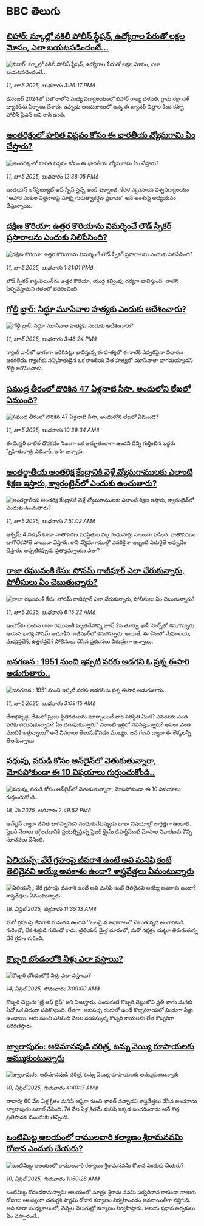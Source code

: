 # BBC తెలుగు## [బిహార్: స్కూల్లో నకిలీ పోలీస్ స్టేషన్‌,   ఉద్యోగాల పేరుతో లక్షల మోసం, ఎలా బయటపడిందంటే...](https://www.bbc.com/telugu/articles/clyg02xnjdyo?at_campaign=githubrss)![బిహార్: స్కూల్లో నకిలీ పోలీస్ స్టేషన్‌,   ఉద్యోగాల పేరుతో లక్షల మోసం, ఎలా బయటపడిందంటే...](https://ichef.bbci.co.uk/ace/standard/240/cpsprodpb/5a35/live/56f37e40-46d2-11f0-9471-e380f647874e.jpg)_11, జూన్ 2025, బుధవారం 3:26:17 PMకి_డిసెంబర్ 2024లో బెతౌనాలోని మధ్య విద్యాలయంలో బిహార్ రాజ్య దళపతి, గ్రామ రక్షా దళ్ బ్యానర్‌ను ఏర్పాటు చేశారు. ఇప్పుడు అందుబాటులో ఉన్న ఈ బ్యానర్ చిత్రాల కింద కస్బా పోలీస్ స్టేషన్ అని రాసి ఉంది.## [అంతరిక్షంలో హరిత విప్లవం కోసం ఈ భారతీయ వ్యోమగామి ఏం చేస్తారు?](https://www.bbc.com/telugu/articles/c626knnwnp4o?at_campaign=githubrss)![అంతరిక్షంలో హరిత విప్లవం కోసం ఈ భారతీయ వ్యోమగామి ఏం చేస్తారు?](https://ichef.bbci.co.uk/ace/standard/240/cpsprodpb/6359/live/28fe8cf0-460f-11f0-84b6-6bf0f66205f1.jpg)_11, జూన్ 2025, బుధవారం 12:38:05 PMకి_ఇండియన్ ఇన్‌స్టిట్యూట్ ఆఫ్ స్పేస్ సైన్స్ అండ్ టెక్నాలజీ, కేరళ వ్యవసాయ విశ్వవిద్యాలయం "ఆహార పంటల విత్తనాలపై సూక్ష్మ గురుత్వాకర్షణ ప్రభావం" అనే అంశంపై అధ్యయనం చేస్తున్నాయి.## [దక్షిణ కొరియా: ఉత్తర కొరియాను విమర్శించే లౌడ్ స్పీకర్ ప్రసారాలను ఎందుకు నిలిపేసింది? ](https://www.bbc.com/telugu/articles/cx273x12jeeo?at_campaign=githubrss)![దక్షిణ కొరియా: ఉత్తర కొరియాను విమర్శించే లౌడ్ స్పీకర్ ప్రసారాలను ఎందుకు నిలిపేసింది? ](https://ichef.bbci.co.uk/ace/standard/240/cpsprodpb/ea9f/live/b48f5590-46b6-11f0-bbaa-4bc03e0665b7.jpg)_11, జూన్ 2025, బుధవారం 1:31:01 PMకి_లౌడ్ స్పీకర్ క్యాంపెయిన్‌ను ఉత్తర కొరియా, యుద్ధ కవ్వింపు చర్యగా భావిస్తుంది. వాటిని పేల్చివేస్తామని గతంలో బెదిరించింది.## [ గోల్డీ బ్రార్: సిద్ధూ మూసేవాల హత్యకు ఎందుకు ఆదేశించారు?](https://www.bbc.com/telugu/articles/cj93kn93mw3o?at_campaign=githubrss)![ గోల్డీ బ్రార్: సిద్ధూ మూసేవాల హత్యకు ఎందుకు ఆదేశించారు?](https://ichef.bbci.co.uk/ace/standard/240/cpsprodpb/1c6c/live/47bc7d50-46dc-11f0-bbaa-4bc03e0665b7.jpg)_11, జూన్ 2025, బుధవారం 3:48:24 PMకి_గ్యాంగ్ వార్‌లో భాగంగా జరిగినట్టు భావిస్తున్న ఈ హత్యలో ఈనాటికీ ఎవ్వరిపైనా విచారణ జరగలేదు. గ్యాంగ్‌కు సన్నిహితుడైన ఒక రాజకీయ నేత హత్యలో మూసేవాలా భాగమయ్యాడని గోల్డీ ఆరోపించారు.## [సముద్ర తీరంలో దొరికిన 47 ఏళ్లనాటి సీసా, అందులోని లేఖలో ఏముంది?](https://www.bbc.com/telugu/articles/c9wg49q54e2o?at_campaign=githubrss)![సముద్ర తీరంలో దొరికిన 47 ఏళ్లనాటి సీసా, అందులోని లేఖలో ఏముంది?](https://ichef.bbci.co.uk/ace/standard/240/cpsprodpb/d7b7/live/283b3550-46b1-11f0-bbaa-4bc03e0665b7.jpg)_11, జూన్ 2025, బుధవారం 10:39:34 AMకి_ఈ మిస్టరీ బాటిల్ దొరకడం నిజంగా ఒక అద్భుతంలాగా ఉందని దీన్ని గుర్తించిన ఇద్దరు స్నేహితురాళ్లు ఎలినార్, అసా అన్నారు.## [అంతర్జాతీయ అంతరిక్ష కేంద్రానికి వెళ్లే  వ్యోమగాములకు ఎలాంటి శిక్షణ ఇస్తారు, క్వారంటైన్‌లో ఎందుకు ఉంచుతారు?](https://www.bbc.com/telugu/articles/cvgdyy4v9vpo?at_campaign=githubrss)![అంతర్జాతీయ అంతరిక్ష కేంద్రానికి వెళ్లే  వ్యోమగాములకు ఎలాంటి శిక్షణ ఇస్తారు, క్వారంటైన్‌లో ఎందుకు ఉంచుతారు?](https://ichef.bbci.co.uk/ace/standard/240/cpsprodpb/1247/live/e4bcbfb0-4692-11f0-bbc5-cd6840bd40cf.jpg)_11, జూన్ 2025, బుధవారం 7:51:02 AMకి_ఆక్సిమ్ 4 మిషన్ కూడా వాతావరణ పరిస్థితుల వల్ల రెండుసార్లు వాయిదా పడింది. వాతావరణం బాగోలేకపోతే వాయిదా వేస్తారు. కానీ వ్యోమగాముల్లో ఎవరికైనా ఇబ్బంది ఎదురైతే అప్పుడేం చేస్తారు. అప్పటికప్పుడు ప్రత్యామ్నాయం ఎలా?## [రాజా రఘువంశీ కేసు: సోనమ్ గాజీపూర్ ఎలా చేరుకున్నారు, పోలీసులు ఏం చెబుతున్నారు? ](https://www.bbc.com/telugu/articles/c5yg7jjk2p4o?at_campaign=githubrss)![రాజా రఘువంశీ కేసు: సోనమ్ గాజీపూర్ ఎలా చేరుకున్నారు, పోలీసులు ఏం చెబుతున్నారు? ](https://ichef.bbci.co.uk/ace/standard/240/cpsprodpb/4bb1/live/15de9d90-460f-11f0-9471-e380f647874e.jpg)_11, జూన్ 2025, బుధవారం 6:15:22 AMకి_ఇందౌర్‌కు చెందిన రాజా రఘువంశీ మృతదేహాన్ని జూన్ 2న తూర్పు ఖాసీ హిల్స్‌లో కనుగొన్నారు. ఆయన భార్య సోనమ్ ఆచూకీని గాజీపూర్‌లో కనుగొన్నారు. అయితే, ఈ కేసులో మేఘాలయ, మధ్యప్రదేశ్, ఉత్తరప్రదేశ్ పోలీసులు చేసిన ప్రకటనలు విరుద్ధంగా ఉన్నాయి.## [జనగణన : 1951 నుంచి ఇప్పటి వరకు అడగని ఓ ప్రశ్న ఈసారి అడుగుతారు.. ](https://www.bbc.com/telugu/articles/cx27zn5lgpxo?at_campaign=githubrss)![జనగణన : 1951 నుంచి ఇప్పటి వరకు అడగని ఓ ప్రశ్న ఈసారి అడుగుతారు.. ](https://ichef.bbci.co.uk/ace/standard/240/cpsprodpb/6402/live/9fbf0910-45f0-11f0-b6e6-4ddb91039da1.jpg)_11, జూన్ 2025, బుధవారం 3:09:15 AMకి_దేశాభివృద్ధి, దేశంలో ప్రజల స్థితిగతులను మార్చాలంటే వారి పరిస్థితి ఏంటి? ఎవరెవరు ఎంత వరకు చదువుకున్నారు? ఏం చదువుకున్నారు? ఎలాంటి ఇళ్లలో నివసిస్తున్నారు? అసలు ఎంత మందికి ఇళ్లున్నాయి? అనే వివరాలు తెలుసుకోవడం ముఖ్యం. జన గణన ద్వారా ఈ లెక్కలన్నీ తేలనున్నాయి.## [వధువు, వరుడి కోసం ఆన్‌లైన్‌లో వెతుకుతున్నారా, మోసపోకుండా ఈ 10 విషయాలు గుర్తుంచుకోండి..](https://www.bbc.com/telugu/articles/c5yrny82136o?at_campaign=githubrss)![వధువు, వరుడి కోసం ఆన్‌లైన్‌లో వెతుకుతున్నారా, మోసపోకుండా ఈ 10 విషయాలు గుర్తుంచుకోండి..](https://ichef.bbci.co.uk/ace/standard/240/cpsprodpb/74cc/live/3f04f8a0-28fe-11f0-8c66-ebf25fc2cfef.jpg)_18, మే 2025, ఆదివారం 2:49:52 PMకి_ఆన్‌లైన్ ద్వారా జీవిత భాగస్వామిని ఎంచుకునేటప్పుడు చాలా విషయాల్లో జాగ్రత్తగా ఉండాలి. సైబర్ నేరాలు తగ్గించడానికి ప్రయత్నిస్తున్న సైబర్ క్రైమ్ డిపార్ట్‌మెంట్ మోసాల నివారణకు కొన్ని సూచనలు చేసింది.## [ఏలియన్స్: వేరే గ్రహంపై జీవరాశి ఉంటే అవి మనిషి కంటే తెలివైనవి అయ్యే అవకాశం ఉందా? శాస్త్రవేత్తలు ఏమంటున్నారు](https://www.bbc.com/telugu/articles/cn7xelz1r85o?at_campaign=githubrss)![ఏలియన్స్: వేరే గ్రహంపై జీవరాశి ఉంటే అవి మనిషి కంటే తెలివైనవి అయ్యే అవకాశం ఉందా? శాస్త్రవేత్తలు ఏమంటున్నారు](https://ichef.bbci.co.uk/ace/standard/240/cpsprodpb/b07b/live/a29a56f0-1b9b-11f0-a455-cf1d5f751d2f.png)_18, ఏప్రిల్ 2025, శుక్రవారం 11:35:13 AMకి_మరో గ్రహంపై జీవరాశి మనుగడ ఉందని ''బలమైన ఆధారాలు'' చెబుతున్నది అంగారకుడి గురించో, లేక శుక్రుడి గురించో కాదు. ట్రిలియన్ మైళ్ల దూరంలో, మరో నక్షత్రం చుట్టూ తిరుగుతున్న వేరే గ్రహం గురించి.## [కొబ్బరి బోండంలోకి నీళ్లు ఎలా వస్తాయి?](https://www.bbc.com/telugu/articles/czjn4mzxxy8o?at_campaign=githubrss)![కొబ్బరి బోండంలోకి నీళ్లు ఎలా వస్తాయి?](https://ichef.bbci.co.uk/ace/standard/240/cpsprodpb/46c5/live/684a55e0-18fd-11f0-8b11-7756b7b808cc.jpg)_14, ఏప్రిల్ 2025, సోమవారం 7:09:00 AMకి_కొబ్బరి చెట్టును 'ట్రీ ఆఫ్ లైఫ్' అని పిలుస్తారు. ఎందుకంటే కొబ్బరి చెట్టులోని ప్రతీ భాగం మనకు ఏదో ఒక విధంగా పనికొస్తుంది. లేతగా, ఆకుపచ్చ రంగులో ఉండే కొబ్బరికాయలో నిండుగా నీళ్లు ఉంటాయి. ఆరు నుంచి ఎనిమిది నెలల వయస్సున్న కొబ్బరి కాయలను లేత కొబ్బరిగా పరిగణిస్తారు.## [జ్వాలాపురం: ఆదిమానవుడి చరిత్ర, టన్ను వెయ్యి రూపాయలకు అమ్ముకుంటున్నారు ](https://www.bbc.com/telugu/articles/creqqnwdd5qo?at_campaign=githubrss)![జ్వాలాపురం: ఆదిమానవుడి చరిత్ర, టన్ను వెయ్యి రూపాయలకు అమ్ముకుంటున్నారు ](https://ichef.bbci.co.uk/ace/standard/240/cpsprodpb/765e/live/b472e2d0-15b4-11f0-842b-a7355694993d.jpg)_10, ఏప్రిల్ 2025, గురువారం 4:40:17 AMకి_దాదాపు 60 వేల ఏళ్ల క్రితం మనిషి ఆఫ్రికా నుంచి భారత్ వచ్చాడని శాస్త్రవేత్తలు వేసిన అంచనాను జ్వాలాపురం సవాల్ చేసింది. 74 వేల ఏళ్ల క్రితమే మనిషి ఇక్కడ సంచరించాడు అనే కొత్త ప్రతిపాదన ముందుకు తెచ్చింది.## [ఒంటిమిట్ట ఆలయంలో రాములవారి కల్యాణం శ్రీరామనవమి రోజున ఎందుకు చేయరు?](https://www.bbc.com/telugu/articles/ce822j5e465o?at_campaign=githubrss)![ఒంటిమిట్ట ఆలయంలో రాములవారి కల్యాణం శ్రీరామనవమి రోజున ఎందుకు చేయరు?](https://ichef.bbci.co.uk/ace/standard/240/cpsprodpb/fed5/live/25534d40-1601-11f0-b58a-6113af226972.jpg)_10, ఏప్రిల్ 2025, గురువారం 11:50:28 AMకి_ఒంటిమిట్ట కోదండరామస్వామి ఆలయంలో మాత్రం శ్రీరామ నవమి పర్వదినాన కాకుండా నాలుగు రోజులు ఆలస్యంగా చతుర్దశి పౌర్ణమి రోజున కల్యాణం నిర్వహించడం ఆనవాయితీగా వస్తోంది. అది కూడా సంధ్యకాలంలో, వెన్నెల వెలుగుల్లో కల్యాణం నిర్వహిస్తారు. ఆలయ ప్రధాన అర్చకులు ఏం చెప్పారంటే..